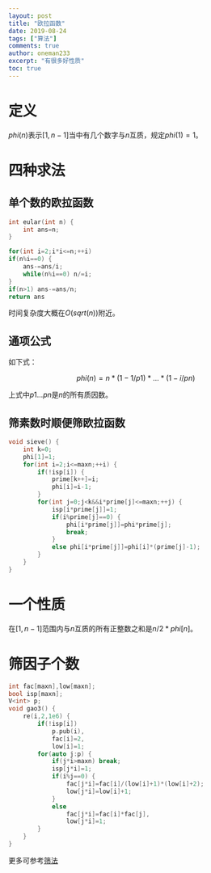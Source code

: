 ```yaml
---
layout: post
title: "欧拉函数"
date: 2019-08-24
tags: ["算法"]
comments: true
author: oneman233
excerpt: "有很多好性质"
toc: true
---
```


# 定义

$phi(n)$表示$[1,n-1]$当中有几个数字与$n$互质，规定$phi(1)=1$。

# 四种求法

## 单个数的欧拉函数

```c++
int eular(int n) {
    int ans=n;
}

for(int i=2;i*i<=n;++i)
if(n%i==0) {
    ans-=ans/i;
    while(n%i==0) n/=i;
}
if(n>1) ans-=ans/n;
return ans
```

时间复杂度大概在$O(sqrt(n))$附近。

## 通项公式

如下式：

$$phi(n)=n*(1-1/p1)*...*(1-i/pn)$$

上式中$p1...pn$是$n$的所有质因数。

## 筛素数时顺便筛欧拉函数

```c++
void sieve() {
    int k=0;
    phi[1]=1;
    for(int i=2;i<=maxn;++i) {
        if(!isp[i]) {
            prime[k++]=i;
            phi[i]=i-1;
        }
        for(int j=0;j<k&&i*prime[j]<=maxn;++j) {
            isp[i*prime[j]]=1;
            if(i%prime[j]==0) {
                phi[i*prime[j]]=phi*prime[j];
                break;
            }
            else phi[i*prime[j]]=phi[i]*(prime[j]-1);
        }
    }
}
```

# 一个性质

在$[1,n-1]$范围内与$n$互质的所有正整数之和是$n/2*phi[n]$。

# 筛因子个数

```c++
int fac[maxn],low[maxn];
bool isp[maxn];
V<int> p;
void gao3() {
	re(i,2,1e6) {
		if(!isp[i])
			p.pub(i),
			fac[i]=2,
			low[i]=1;
		for(auto j:p) {
			if(j*i>maxn) break;
			isp[j*i]=1;
			if(i%j==0) {
				fac[j*i]=fac[i]/(low[i]+1)*(low[i]+2);
				low[j*i]=low[i]+1;
			}
			else
				fac[j*i]=fac[i]*fac[j],
				low[j*i]=1;
		}
	}
}
```

更多可参考[筛法](https://oi-wiki.org/math/sieve/)
